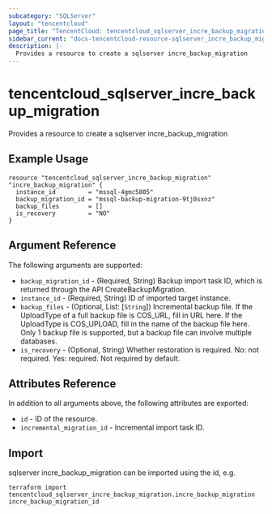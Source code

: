```yaml
---
subcategory: "SQLServer"
layout: "tencentcloud"
page_title: "TencentCloud: tencentcloud_sqlserver_incre_backup_migration"
sidebar_current: "docs-tencentcloud-resource-sqlserver_incre_backup_migration"
description: |-
  Provides a resource to create a sqlserver incre_backup_migration
---
```


# tencentcloud_sqlserver_incre_backup_migration

Provides a resource to create a sqlserver incre_backup_migration

## Example Usage

```hcl
resource "tencentcloud_sqlserver_incre_backup_migration" "incre_backup_migration" {
  instance_id         = "mssql-4gmc5805"
  backup_migration_id = "mssql-backup-migration-9tj0sxnz"
  backup_files        = []
  is_recovery         = "NO"
}
```

## Argument Reference

The following arguments are supported:

* `backup_migration_id` - (Required, String) Backup import task ID, which is returned through the API CreateBackupMigration.
* `instance_id` - (Required, String) ID of imported target instance.
* `backup_files` - (Optional, List: [`String`]) Incremental backup file. If the UploadType of a full backup file is COS_URL, fill in URL here. If the UploadType is COS_UPLOAD, fill in the name of the backup file here. Only 1 backup file is supported, but a backup file can involve multiple databases.
* `is_recovery` - (Optional, String) Whether restoration is required. No: not required. Yes: required. Not required by default.

## Attributes Reference

In addition to all arguments above, the following attributes are exported:

* `id` - ID of the resource.
* `incremental_migration_id` - Incremental import task ID.


## Import

sqlserver incre_backup_migration can be imported using the id, e.g.

```
terraform import tencentcloud_sqlserver_incre_backup_migration.incre_backup_migration incre_backup_migration_id
```

